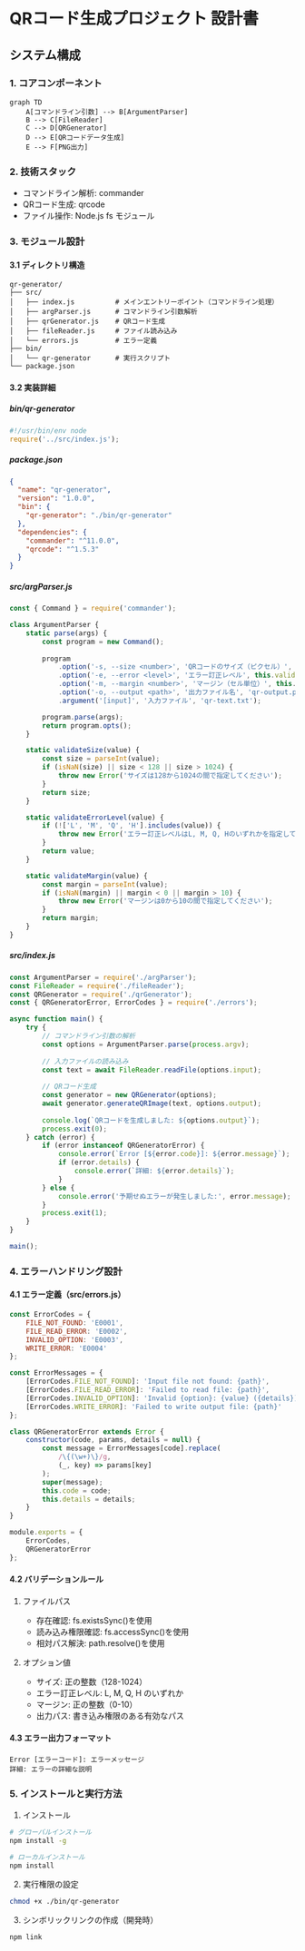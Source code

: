 # QRコード生成プロジェクト 設計書

## システム構成

### 1. コアコンポーネント
```mermaid
graph TD
    A[コマンドライン引数] --> B[ArgumentParser]
    B --> C[FileReader]
    C --> D[QRGenerator]
    D --> E[QRコードデータ生成]
    E --> F[PNG出力]
```

### 2. 技術スタック
- コマンドライン解析: commander
- QRコード生成: qrcode
- ファイル操作: Node.js fs モジュール

### 3. モジュール設計

#### 3.1 ディレクトリ構造
```
qr-generator/
├── src/
│   ├── index.js          # メインエントリーポイント（コマンドライン処理）
│   ├── argParser.js      # コマンドライン引数解析
│   ├── qrGenerator.js    # QRコード生成
│   ├── fileReader.js     # ファイル読み込み
│   └── errors.js         # エラー定義
├── bin/
│   └── qr-generator      # 実行スクリプト
└── package.json
```

#### 3.2 実装詳細

##### bin/qr-generator
```javascript
#!/usr/bin/env node
require('../src/index.js');
```

##### package.json
```json
{
  "name": "qr-generator",
  "version": "1.0.0",
  "bin": {
    "qr-generator": "./bin/qr-generator"
  },
  "dependencies": {
    "commander": "^11.0.0",
    "qrcode": "^1.5.3"
  }
}
```

##### src/argParser.js
```javascript
const { Command } = require('commander');

class ArgumentParser {
    static parse(args) {
        const program = new Command();
        
        program
            .option('-s, --size <number>', 'QRコードのサイズ（ピクセル）', this.validateSize, 256)
            .option('-e, --error <level>', 'エラー訂正レベル', this.validateErrorLevel, 'M')
            .option('-m, --margin <number>', 'マージン（セル単位）', this.validateMargin, 4)
            .option('-o, --output <path>', '出力ファイル名', 'qr-output.png')
            .argument('[input]', '入力ファイル', 'qr-text.txt');

        program.parse(args);
        return program.opts();
    }

    static validateSize(value) {
        const size = parseInt(value);
        if (isNaN(size) || size < 128 || size > 1024) {
            throw new Error('サイズは128から1024の間で指定してください');
        }
        return size;
    }

    static validateErrorLevel(value) {
        if (!['L', 'M', 'Q', 'H'].includes(value)) {
            throw new Error('エラー訂正レベルはL, M, Q, Hのいずれかを指定してください');
        }
        return value;
    }

    static validateMargin(value) {
        const margin = parseInt(value);
        if (isNaN(margin) || margin < 0 || margin > 10) {
            throw new Error('マージンは0から10の間で指定してください');
        }
        return margin;
    }
}
```

##### src/index.js
```javascript
const ArgumentParser = require('./argParser');
const FileReader = require('./fileReader');
const QRGenerator = require('./qrGenerator');
const { QRGeneratorError, ErrorCodes } = require('./errors');

async function main() {
    try {
        // コマンドライン引数の解析
        const options = ArgumentParser.parse(process.argv);
        
        // 入力ファイルの読み込み
        const text = await FileReader.readFile(options.input);
        
        // QRコード生成
        const generator = new QRGenerator(options);
        await generator.generateQRImage(text, options.output);
        
        console.log(`QRコードを生成しました: ${options.output}`);
        process.exit(0);
    } catch (error) {
        if (error instanceof QRGeneratorError) {
            console.error(`Error [${error.code}]: ${error.message}`);
            if (error.details) {
                console.error(`詳細: ${error.details}`);
            }
        } else {
            console.error('予期せぬエラーが発生しました:', error.message);
        }
        process.exit(1);
    }
}

main();
```

### 4. エラーハンドリング設計

#### 4.1 エラー定義（src/errors.js）
```javascript
const ErrorCodes = {
    FILE_NOT_FOUND: 'E0001',
    FILE_READ_ERROR: 'E0002',
    INVALID_OPTION: 'E0003',
    WRITE_ERROR: 'E0004'
};

const ErrorMessages = {
    [ErrorCodes.FILE_NOT_FOUND]: 'Input file not found: {path}',
    [ErrorCodes.FILE_READ_ERROR]: 'Failed to read file: {path}',
    [ErrorCodes.INVALID_OPTION]: 'Invalid {option}: {value} ({details})',
    [ErrorCodes.WRITE_ERROR]: 'Failed to write output file: {path}'
};

class QRGeneratorError extends Error {
    constructor(code, params, details = null) {
        const message = ErrorMessages[code].replace(
            /\{(\w+)\}/g,
            (_, key) => params[key]
        );
        super(message);
        this.code = code;
        this.details = details;
    }
}

module.exports = {
    ErrorCodes,
    QRGeneratorError
};
```

#### 4.2 バリデーションルール
1. ファイルパス
   - 存在確認: fs.existsSync()を使用
   - 読み込み権限確認: fs.accessSync()を使用
   - 相対パス解決: path.resolve()を使用

2. オプション値
   - サイズ: 正の整数（128-1024）
   - エラー訂正レベル: L, M, Q, H のいずれか
   - マージン: 正の整数（0-10）
   - 出力パス: 書き込み権限のある有効なパス

#### 4.3 エラー出力フォーマット
```
Error [エラーコード]: エラーメッセージ
詳細: エラーの詳細な説明
```

### 5. インストールと実行方法

1. インストール
```bash
# グローバルインストール
npm install -g

# ローカルインストール
npm install
```

2. 実行権限の設定
```bash
chmod +x ./bin/qr-generator
```

3. シンボリックリンクの作成（開発時）
```bash
npm link